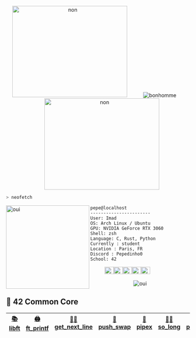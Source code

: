 <p align="center">
    <img alt="non" src="https://github.com/user-attachments/assets/46769460-428a-4522-8d91-8093bde560a6" width="315" height="250" style="margin-right: 20px;" />
  
  <img alt="bonhomme" src="https://github.com/user-attachments/assets/4c856912-5633-409d-bbed-315a01b8d2a7" style="margin: 0 20px;" />
  
  <img alt="non" src="https://github.com/user-attachments/assets/46769460-428a-4522-8d91-8093bde560a6" width="315" height="250" style="margin-left: 20px;" />
</p>




```zsh
> neofetch
```
<!-- <img align="left" alt="oui" src="https://img.freepik.com/premium-photo/iridescent-fluid-texture-background_125540-5994.jpg" width="228" height="228" /> -->
<img align="left" alt="oui" src="https://github.com/user-attachments/assets/98acf9ee-7497-43b0-9207-f20218224011" width="228" height="228" />

```zig
pepe@localhost
-----------------------
User: Imad
OS: Arch Linux / Ubuntu
GPU: NVIDIA GeForce RTX 3060
Shell: zsh
Language: C, Rust, Python
Currently : student
Location : Paris, FR
Discord : Pepedinho0
School: 42
```
<p align="left">
  &nbsp; &nbsp; &nbsp; &nbsp; &nbsp;
  <img alt="oui", src="https://www.colorhexa.com/9b9b9b.png" width="25" height="20" /><img alt="oui", src="https://www.colorhexa.com/2e2e2e.png" width="25" height="20" /><img alt="oui", src="https://www.colorhexa.com/ebebea.png" width="25" height="20" /><img alt="oui", src="https://www.colorhexa.com/4c4c4c.png" width="25" height="20" /><img alt="oui", src="https://www.colorhexa.com/0c0c0c.png" width="25" height="20" />
</p>


<p align="center">
  <img alt="oui" src="https://github.com/user-attachments/assets/165be38d-7cc8-4b22-a7d4-cf196136ea70">
</p>

## 🗻 42 Common Core



| [📚 libft](https://github.com/pepedinho/Libft)  | [🖨️ ft_printf](https://github.com/pepedinho/printf_OK) | [👨‍🔧 get_next_line](https://github.com/pepedinho/get_next_line) | [🧮 push_swap](https://github.com/pepedinho/push_swap) | [🔀 pipex](https://github.com/pepedinho/pipex)  | [🧝‍♂️ so_long](https://github.com/pepedinho/so_long.git) | [👴 philosopher](https://github.com/pepedinho/philosopher.git) | [💻 minishell](https://github.com/pepedinho/minishell.git) | [🧊 cub3D](https://github.com/pepedinho/cube3D.git)  | [🖥️ webserv](https://github.com/pepedinho/webserv.git)  | [🐳 inception](https://github.com/pepedinho/inception.git)
|--|--|--|--|--|--|--|--|--|--|--|

</td>
